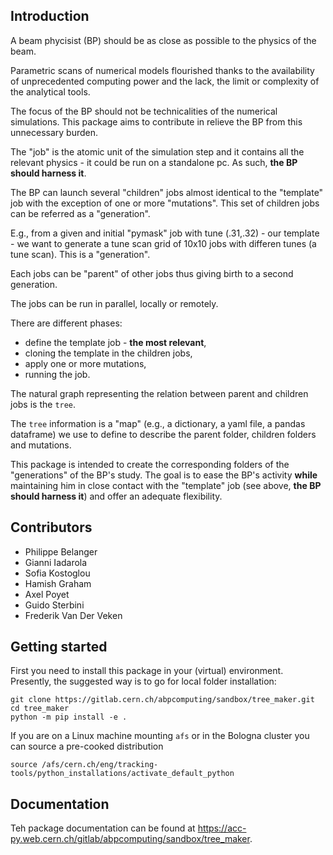 ## Introduction
A beam phycisist (BP) should be as close as possible to the physics of the beam.

Parametric scans of numerical models flourished thanks to the availability 
of unprecedented computing power and the lack, the limit or complexity of the analytical tools. 

The focus of the BP should not be technicalities of the numerical simulations.
This package aims to contribute in relieve the BP from this unnecessary burden.

The "job" is the atomic unit of the simulation step and it contains all the relevant physics - it could be run on a standalone pc.
As such, **the BP should harness it**.


The BP can launch several "children" jobs almost identical to the "template" job with the exception of one or more "mutations".
This set of children jobs can be referred as a "generation".

E.g., from a given and initial "pymask" job with tune (.31,.32) - our template - we want to generate a tune scan grid of 10x10 jobs with differen tunes (a tune scan). 
This is a "generation".

Each jobs can be "parent" of other jobs thus giving birth to a second generation.

The jobs can be run in parallel, locally or remotely.

There are different phases:
- define the template job - **the most relevant**,
- cloning the template in the children jobs,
- apply one or more mutations,
- running the job.

The natural graph representing the relation between parent and children jobs is the `tree`.

The `tree` information is a "map" (e.g., a dictionary, a yaml file, a pandas dataframe) we use to define to describe the parent folder, children folders and mutations.

This package is intended to create the corresponding folders of the "generations" of the BP's study. The goal is to ease the BP's activity **while** maintaining him in close contact with the "template" job (see above, **the BP should harness it**) and offer an adequate flexibility.

## Contributors

- Philippe Belanger
- Gianni Iadarola
- Sofia Kostoglou
- Hamish Graham
- Axel Poyet
- Guido Sterbini
- Frederik Van Der Veken

## Getting started

First you need to install this package in your (virtual) environment. Presently, the suggested way is to go for local folder installation:
```
git clone https://gitlab.cern.ch/abpcomputing/sandbox/tree_maker.git
cd tree_maker
python -m pip install -e .
```

If you are on a Linux machine mounting `afs` or in the Bologna cluster you can source a pre-cooked distribution
```
source /afs/cern.ch/eng/tracking-tools/python_installations/activate_default_python
```

## Documentation

Teh package documentation can be found at https://acc-py.web.cern.ch/gitlab/abpcomputing/sandbox/tree_maker.

